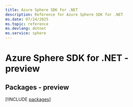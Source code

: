 ```yaml
---
title: Azure Sphere SDK for .NET
description: Reference for Azure Sphere SDK for .NET
ms.date: 07/24/2025
ms.topic: reference
ms.devlang: dotnet
ms.service: sphere
---
```

# Azure Sphere SDK for .NET - preview
## Packages - preview
[!INCLUDE [packages](sphere-index.md)]